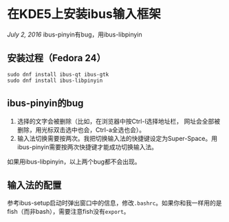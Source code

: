 # 在KDE5上安装ibus输入框架
_July 2, 2016_ ibus-pinyin有bug，用ibus-libpinyin

## 安装过程（Fedora 24）

    sudo dnf install ibus-qt ibus-gtk
    sudo dnf install ibus-libpinyin
    
## ibus-pinyin的bug
1. 选择的文字会被删除（比如，在浏览器中按Ctrl-l选择地址栏， 网址会全部被删除，用光标双击选中也会，Ctrl-a全选也会）。
2. 输入法切换需要按两次。我把切换输入法的快捷键设定为Super-Space。用ibus-pinyin需要按两次快捷键才能成功切换输入法。

如果用ibus-libpinyin，以上两个bug都不会出现。

## 输入法的配置
参考ibus-setup启动时弹出窗口中的信息，修改`.bashrc`。如果你和我一样用的是fish（而非bash），需要注意fish没有`export`。


